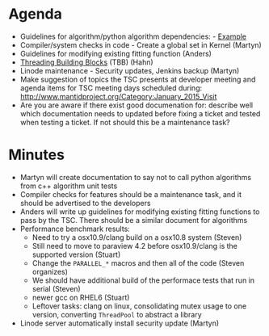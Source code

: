 Agenda
======
* Guidelines for algorithm/python algorithm dependencies: - [Example](http://trac.mantidproject.org/mantid/ticket/10341)
* Compiler/system checks in code - Create a global set in Kernel (Martyn)
* Guidelines for modifying existing fitting function (Anders)
* [Threading Building Blocks](https://www.threadingbuildingblocks.org/) (TBB) (Hahn)
* Linode maintenance - Security updates, Jenkins backup (Martyn)
* Make suggestion of topics the TSC presents at developer meeting and agenda items for TSC meeting days scheduled during: http://www.mantidproject.org/Category:January_2015_Visit 
* Are you are aware if there exist good documenation for: describe well which documentation needs to updated before fixing a ticket and tested when testing a ticket. If not should this be a maintenance task?

Minutes
=======
* Martyn will create documentation to say not to call python algorithms from c++ algorithm unit tests
* Compiler checks for features should be a maintenance task, and it should be advertised to the developers
* Anders will write up guidelines for modifying existing fitting functions to pass by the TSC. There should be a similar document for algorithms
* Performance benchmark results:
  * Need to try a osx10.9/clang build on a osx10.8 system (Steven)
  * Still need to move to paraview 4.2 before osx10.9/clang is the supported version (Stuart)
  * Change the `PARALLEL_*` macros and then all of the code (Steven organizes)
  * We should have additional build of the performace tests that run in serial (Steven)
  * newer gcc on RHEL6 (Stuart)
  * Leftover tasks: clang on linux, consolidating mutex usage to one version, converting `ThreadPool` to abstract a library
* Linode server automatically install security update (Martyn)
